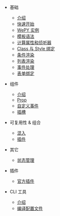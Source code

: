 - 基础

  - [介绍](base/intro.md)
  - [快速开始](base/getstart.md)
  - [WePY 实例](base/instance.md)
  - [模板语法](base/template.md)
  - [计算属性和侦听器](base/observe.md)
  - [Class 与 Style 绑定](base/class-style.md)
  - [条件渲染](base/addition.md)
  - [列表渲染](base/list.md)
  - [事件处理](base/event.md)
  - [表单绑定](base/form.md)

- 组件
  - [介绍](component/intro.md)
  - [Prop](component/prop.md)
  - [自定义事件](component/event.md)
  - [插槽](component/slot.md)

- 可复用性 & 组合

  - [混入](extension/mixin.md)
  - [插件](extension/plugin.md)

- 其它

  - [状态管理](others/state.md)

- 插件
  
  - [官方插件](plugin/official.md)

- CLI 工具

  - [介绍](cli/intro.md)
  - [编译配置文件](cli/config.md)
